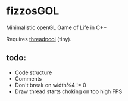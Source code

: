 # fizzosGOL
Minimalistic openGL Game of Life in C++

Requires [threadpool](https://github.com/fizzoo/ThreadPool) (tiny).

## todo:
  * Code structure
  * Comments
  * Don't break on width%4 != 0
  * Draw thread starts choking on too high FPS
